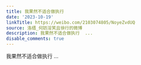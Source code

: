 ```yaml
---
title: 我果然不适合做执行
date: '2023-10-19'
linkTitle: https://weibo.com/2103074805/NoyeZvdUQ
source: 洛缙_何妨淫笑且徐行的微博
description: 我果然不适合做执行  ...
disable_comments: true
---
```

我果然不适合做执行  ...